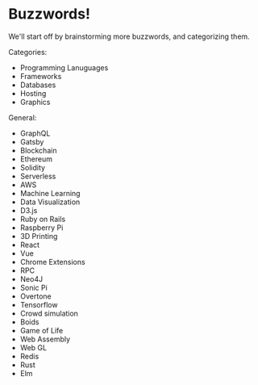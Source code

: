 # Buzzwords!

We'll start off by brainstorming more buzzwords, and categorizing them.

Categories:

- Programming Lanuguages
- Frameworks
- Databases
- Hosting
- Graphics

General:

- GraphQL
- Gatsby
- Blockchain
- Ethereum
- Solidity
- Serverless
- AWS
- Machine Learning
- Data Visualization
- D3.js
- Ruby on Rails
- Raspberry Pi
- 3D Printing
- React
- Vue
- Chrome Extensions
- RPC
- Neo4J
- Sonic Pi
- Overtone
- Tensorflow
- Crowd simulation
- Boids
- Game of Life
- Web Assembly
- Web GL
- Redis
- Rust
- Elm